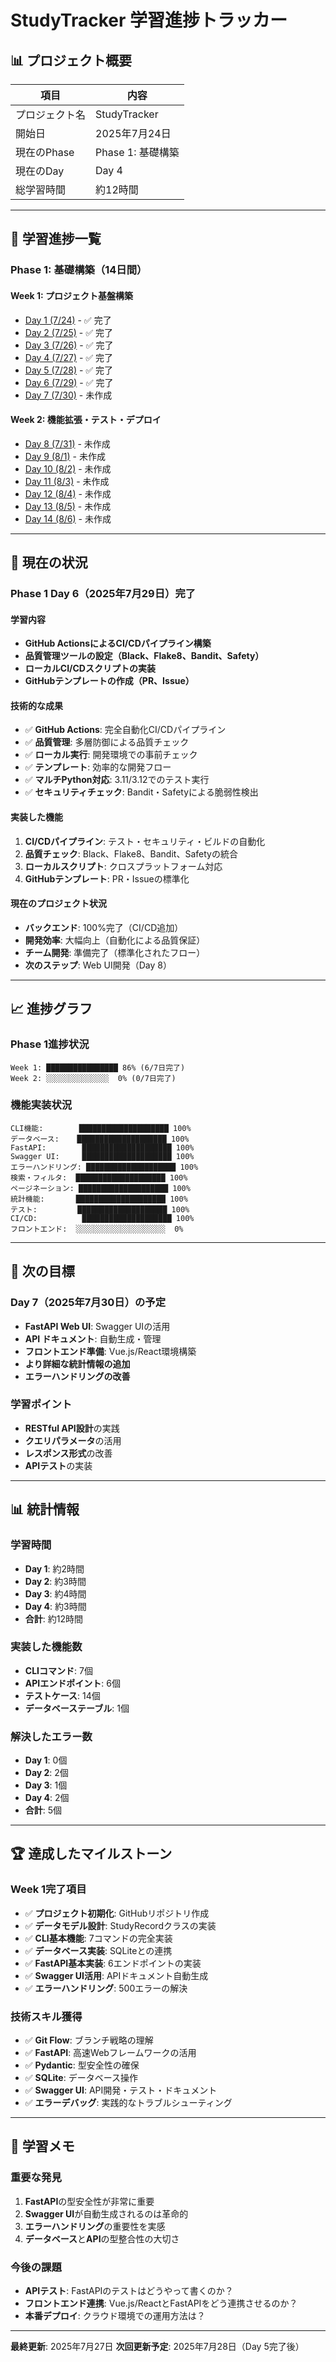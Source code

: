 # StudyTracker 学習進捗トラッカー

## 📊 プロジェクト概要

| 項目 | 内容 |
|------|------|
| プロジェクト名 | StudyTracker |
| 開始日 | 2025年7月24日 |
| 現在のPhase | Phase 1: 基礎構築 |
| 現在のDay | Day 4 |
| 総学習時間 | 約12時間 |

---

## 📅 学習進捗一覧

### Phase 1: 基礎構築（14日間）

#### Week 1: プロジェクト基盤構築

- [Day 1 (7/24)](daily-logs/2025-07-24.md) - ✅ 完了
- [Day 2 (7/25)](daily-logs/2025-07-25.md) - ✅ 完了
- [Day 3 (7/26)](daily-logs/2025-07-26.md) - ✅ 完了
- [Day 4 (7/27)](daily-logs/2025-07-27.md) - ✅ 完了
- [Day 5 (7/28)](daily-logs/2025-07-28.md) - ✅ 完了
- [Day 6 (7/29)](daily-logs/2025-07-29.md) - ✅ 完了
- [Day 7 (7/30)](daily-logs/2025-07-30.md) - 未作成

#### Week 2: 機能拡張・テスト・デプロイ

- [Day 8 (7/31)](daily-logs/2025-07-31.md) - 未作成
- [Day 9 (8/1)](daily-logs/2025-08-01.md) - 未作成
- [Day 10 (8/2)](daily-logs/2025-08-02.md) - 未作成
- [Day 11 (8/3)](daily-logs/2025-08-03.md) - 未作成
- [Day 12 (8/4)](daily-logs/2025-08-04.md) - 未作成
- [Day 13 (8/5)](daily-logs/2025-08-05.md) - 未作成
- [Day 14 (8/6)](daily-logs/2025-08-06.md) - 未作成

---

## 🎯 現在の状況

### **Phase 1 Day 6（2025年7月29日）完了**

#### **学習内容**
- **GitHub ActionsによるCI/CDパイプライン構築**
- **品質管理ツールの設定（Black、Flake8、Bandit、Safety）**
- **ローカルCI/CDスクリプトの実装**
- **GitHubテンプレートの作成（PR、Issue）**

#### **技術的な成果**
- ✅ **GitHub Actions**: 完全自動化CI/CDパイプライン
- ✅ **品質管理**: 多層防御による品質チェック
- ✅ **ローカル実行**: 開発環境での事前チェック
- ✅ **テンプレート**: 効率的な開発フロー
- ✅ **マルチPython対応**: 3.11/3.12でのテスト実行
- ✅ **セキュリティチェック**: Bandit・Safetyによる脆弱性検出

#### **実装した機能**
1. **CI/CDパイプライン**: テスト・セキュリティ・ビルドの自動化
2. **品質チェック**: Black、Flake8、Bandit、Safetyの統合
3. **ローカルスクリプト**: クロスプラットフォーム対応
4. **GitHubテンプレート**: PR・Issueの標準化

#### **現在のプロジェクト状況**
- **バックエンド**: 100%完了（CI/CD追加）
- **開発効率**: 大幅向上（自動化による品質保証）
- **チーム開発**: 準備完了（標準化されたフロー）
- **次のステップ**: Web UI開発（Day 8）

---

## 📈 進捗グラフ

### **Phase 1進捗状況**
```
Week 1: ████████████████ 86% (6/7日完了)
Week 2: ░░░░░░░░░░░░░░  0% (0/7日完了)
```

### **機能実装状況**
```
CLI機能:        ████████████████████ 100%
データベース:    ████████████████████ 100%
FastAPI:        ████████████████████ 100%
Swagger UI:     ████████████████████ 100%
エラーハンドリング: ████████████████████ 100%
検索・フィルタ:  ████████████████████ 100%
ページネーション: ████████████████████ 100%
統計機能:       ████████████████████ 100%
テスト:         ████████████████████ 100%
CI/CD:          ████████████████████ 100%
フロントエンド:  ░░░░░░░░░░░░░░░░░░░░  0%
```

---

## 🎯 次の目標

### **Day 7（2025年7月30日）の予定**
- **FastAPI Web UI**: Swagger UIの活用
- **API ドキュメント**: 自動生成・管理
- **フロントエンド準備**: Vue.js/React環境構築
- **より詳細な統計情報の追加**
- **エラーハンドリングの改善**

### **学習ポイント**
- **RESTful API設計**の実践
- **クエリパラメータ**の活用
- **レスポンス形式**の改善
- **APIテスト**の実装

---

## 📊 統計情報

### **学習時間**
- **Day 1**: 約2時間
- **Day 2**: 約3時間
- **Day 3**: 約4時間
- **Day 4**: 約3時間
- **合計**: 約12時間

### **実装した機能数**
- **CLIコマンド**: 7個
- **APIエンドポイント**: 6個
- **テストケース**: 14個
- **データベーステーブル**: 1個

### **解決したエラー数**
- **Day 1**: 0個
- **Day 2**: 2個
- **Day 3**: 1個
- **Day 4**: 2個
- **合計**: 5個

---

## 🏆 達成したマイルストーン

### **Week 1完了項目**
- ✅ **プロジェクト初期化**: GitHubリポジトリ作成
- ✅ **データモデル設計**: StudyRecordクラスの実装
- ✅ **CLI基本機能**: 7コマンドの完全実装
- ✅ **データベース実装**: SQLiteとの連携
- ✅ **FastAPI基本実装**: 6エンドポイントの実装
- ✅ **Swagger UI活用**: APIドキュメント自動生成
- ✅ **エラーハンドリング**: 500エラーの解決

### **技術スキル獲得**
- ✅ **Git Flow**: ブランチ戦略の理解
- ✅ **FastAPI**: 高速Webフレームワークの活用
- ✅ **Pydantic**: 型安全性の確保
- ✅ **SQLite**: データベース操作
- ✅ **Swagger UI**: API開発・テスト・ドキュメント
- ✅ **エラーデバッグ**: 実践的なトラブルシューティング

---

## 📝 学習メモ

### **重要な発見**
1. **FastAPI**の型安全性が非常に重要
2. **Swagger UI**が自動生成されるのは革命的
3. **エラーハンドリング**の重要性を実感
4. **データベース**と**API**の型整合性の大切さ

### **今後の課題**
- **APIテスト**: FastAPIのテストはどうやって書くのか？
- **フロントエンド連携**: Vue.js/ReactとFastAPIをどう連携させるのか？
- **本番デプロイ**: クラウド環境での運用方法は？

---

**最終更新**: 2025年7月27日
**次回更新予定**: 2025年7月28日（Day 5完了後） 